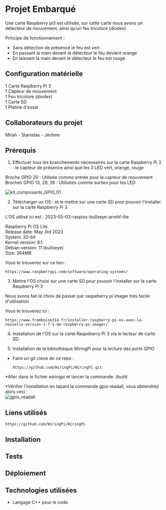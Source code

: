 # Projet Embarqué

Une carte Raspberry pi3 est utilisée, sur cette carte nous avons un détecteur de mouvement, ainsi qu’un feu tricolore (diodes)

Principe de fonctionnement : 
* Sans détection de présence le feu est vert
* En passant la main devant le détecteur le feu devient orange
* En laissant la main devant le détecteur le feu est rouge.


## Configuration matérielle

1 Carte Raspberry Pi 3  
1 Capteur de mouvement  
1 Feu tricolore (diodes)  
1 Carte SD  
1 Platine d'essai  

## Collaborateurs du projet
Mirah - Stanislas - Jérôme

## Prérequis
1. Effectuer tous les branchements nécessaires sur la carte Raspberry Pi 3 : le capteur de présence ainsi que les 3 LED vert, orange, rouge 

Broche GPIO 20 : Utilisée comme entrée pour la capteur de mouvement  
Broches GPIO 13, 29, 26 : Utilisées comme sorties pour les LED 

![kit_composants_GPIO_01](https://github.com/JB77860/projet_embarque/assets/50988564/7df59933-a1eb-46ab-991b-3a7e55154b1a)

2. Télécharger un OS : et le mettre sur une carte SD pour pouvoir l'installer sur la carte Raspberry Pi 3
  
L'OS utilisé ici est : 2023-05-03-raspios-bullseye-armhf-lite

Raspberry Pi OS Lite  
Release date: May 3rd 2023  
System: 32-bit  
Kernel version: 6.1  
Debian version: 11 (bullseye)  
Size: 364MB  

Vous le trouverez sur ce lien :  
```
https://www.raspberrypi.com/software/operating-systems/
```

3. Mettre l'OS choisi sur une carte SD pour pouvoir l'installer sur la carte Raspberry Pi 3

Nous avons fait le choix de passer par raspeberry pi imager très facile d'utilisation

Vous le trouverez ici :  
```
https://www.framboise314.fr/installer-raspberry-pi-os-avec-la-nouvelle-version-1-7-1-de-raspberry-pi-imager/
```

4. Installation de l'OS sur la carte Raspeberry Pi 3 via le lecteur de carte SD

5. Installation de la bibliothèque WiringPi pour la lecture des ports GPIO

* Faire un git clone de ce repo :
  ```
  https://github.com/WiringPi/WiringPi.git
  ```
*Aller dans le fichier wiringpi et lancer la commande ./build

*Vérifier l'installation en tapant la commande gpio readall, vous obtiendrez alors ceci :  
![gpio_readall](https://github.com/JB77860/projet_embarque/assets/50988564/55ef0c64-3eff-4617-ad1f-f8e0d4d90df9)


## Liens utilisés

```
https://github.com/WiringPi/WiringPi
```


## Installation



## Tests



## Déploiement


## Technologies utilisées

* Langage C++ pour le code


